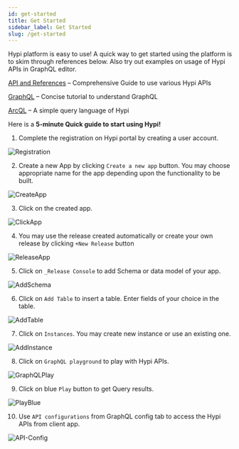 ```yaml
---
id: get-started
title: Get Started
sidebar_label: Get Started
slug: /get-started
---
```


Hypi platform is easy to use! A quick way to get started using the platform is to skim through references below. Also try out examples on usage of Hypi APIs in GraphQL editor.

[API and References](/apisetup) – Comprehensive Guide to use various Hypi APIs 

[GraphQL](/tutorial/graphql) – Concise tutorial to understand GraphQL

[ArcQL](/arcql) – A simple query language of Hypi

Here is a **5-minute Quick guide to start using Hypi!**

1. Complete the registration on Hypi portal by creating a user account.

![Registration](/img/QS-Registration.png)
      
2. Create a new App by clicking `Create a new app` button. You may choose appropriate name for the app depending upon the functionality to be built.
 
 ![CreateApp](/img/QS-createapp.png)

3. Click on the created app.

  ![ClickApp](/img/QS-clickapp.png)
    
4. You may use the release created automatically or create your own release by clicking `+New Release` button

![ReleaseApp](/img/QS-addrelease.png)     

5. Click on `_Release Console` to add Schema or data model of your app.

![AddSchema](/img/QS-addschema.png)

6. Click on `Add Table` to insert a table. Enter fields of your choice in the table.

![AddTable](/img/QS-addtable.png)

7. Click on `Instances`. You may create new instance or use an existing one.

![AddInstance](/img/QS-addinstance.png)

8. Click on `GraphQL playground` to play with Hypi APIs.

![GraphQLPlay](/img/QS-graphqlplay.png)

9. Click on blue `Play` button to get Query results.

![PlayBlue](/img/QS-playblue.png)

10. Use `API configurations` from GraphQL config tab to access the Hypi APIs from client app.

![API-Config](/img/QS-gqlconfig.png)